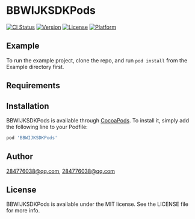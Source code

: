 # BBWIJKSDKPods

[![CI Status](https://img.shields.io/travis/284776038@qq.com/BBWIJKSDKPods.svg?style=flat)](https://travis-ci.org/284776038@qq.com/BBWIJKSDKPods)
[![Version](https://img.shields.io/cocoapods/v/BBWIJKSDKPods.svg?style=flat)](https://cocoapods.org/pods/BBWIJKSDKPods)
[![License](https://img.shields.io/cocoapods/l/BBWIJKSDKPods.svg?style=flat)](https://cocoapods.org/pods/BBWIJKSDKPods)
[![Platform](https://img.shields.io/cocoapods/p/BBWIJKSDKPods.svg?style=flat)](https://cocoapods.org/pods/BBWIJKSDKPods)

## Example

To run the example project, clone the repo, and run `pod install` from the Example directory first.

## Requirements

## Installation

BBWIJKSDKPods is available through [CocoaPods](https://cocoapods.org). To install
it, simply add the following line to your Podfile:

```ruby
pod 'BBWIJKSDKPods'
```

## Author

284776038@qq.com, 284776038@qq.com

## License

BBWIJKSDKPods is available under the MIT license. See the LICENSE file for more info.
